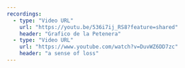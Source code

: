 ```yaml
---
recordings:
  - type: "Video URL"
    url: "https://youtu.be/536i7ij_RS8?feature=shared"
    header: "Grafico de la Petenera"
  - type: "Video URL"
    url: "https://www.youtube.com/watch?v=DuvWZ6DD7zc"
    header: "a sense of loss"
---
```

